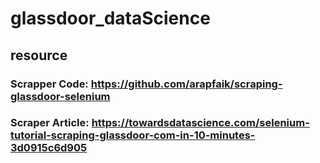 # glassdoor_dataScience
## resource
### Scrapper Code:  https://github.com/arapfaik/scraping-glassdoor-selenium
### Scraper Article: https://towardsdatascience.com/selenium-tutorial-scraping-glassdoor-com-in-10-minutes-3d0915c6d905